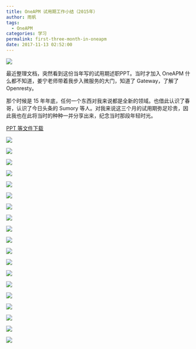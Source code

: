 ```yaml
---
title: OneAPM 试用期工作小结（2015年）
author: 雨帆
tags:
  - OneAPM
categories: 学习
permalink: first-three-month-in-oneapm
date: 2017-11-13 02:52:00
---
```


![](https://cat.yufan.me/cats/2016-12-11-60171084_p0.jpg)

最近整理文档，突然看到这份当年写的试用期述职PPT。当时才加入 OneAPM 什么都不知道，姜宁老师带着我步入微服务的大门，知道了 Gateway，了解了 Openresty。

那个时候是 15 年年底，任何一个东西对我来说都是全新的领域。也借此认识了春哥，认识了今日头条的 Sumory 等人。对我来说这三个月的试用期弥足珍贵，因此我也在此将当时的种种一并分享出来，纪念当时那段年轻时光。

<!--more-->

[PPT 等文件下载](https://cat.yufan.me/work/oneapm-first-three-month-work.zip)

![](https://cat.yufan.me/slide/first-three-month-in-oneapm/oneapm-three-month-work-001.jpeg)

![](https://cat.yufan.me/slide/first-three-month-in-oneapm/oneapm-three-month-work-002.jpeg)

![](https://cat.yufan.me/slide/first-three-month-in-oneapm/oneapm-three-month-work-003.jpeg)

![](https://cat.yufan.me/slide/first-three-month-in-oneapm/oneapm-three-month-work-004.jpeg)

![](https://cat.yufan.me/slide/first-three-month-in-oneapm/oneapm-three-month-work-005.jpeg)

![](https://cat.yufan.me/slide/first-three-month-in-oneapm/oneapm-three-month-work-006.jpeg)

![](https://cat.yufan.me/slide/first-three-month-in-oneapm/oneapm-three-month-work-007.jpeg)

![](https://cat.yufan.me/slide/first-three-month-in-oneapm/oneapm-three-month-work-008.jpeg)

![](https://cat.yufan.me/slide/first-three-month-in-oneapm/oneapm-three-month-work-009.jpeg)

![](https://cat.yufan.me/slide/first-three-month-in-oneapm/oneapm-three-month-work-010.jpeg)

![](https://cat.yufan.me/slide/first-three-month-in-oneapm/oneapm-three-month-work-011.jpeg)

![](https://cat.yufan.me/slide/first-three-month-in-oneapm/oneapm-three-month-work-012.jpeg)

![](https://cat.yufan.me/slide/first-three-month-in-oneapm/oneapm-three-month-work-013.jpeg)

![](https://cat.yufan.me/slide/first-three-month-in-oneapm/oneapm-three-month-work-014.jpeg)

![](https://cat.yufan.me/slide/first-three-month-in-oneapm/oneapm-three-month-work-015.jpeg)

![](https://cat.yufan.me/slide/first-three-month-in-oneapm/oneapm-three-month-work-016.jpeg)

![](https://cat.yufan.me/slide/first-three-month-in-oneapm/oneapm-three-month-work-017.jpeg)

![](https://cat.yufan.me/slide/first-three-month-in-oneapm/oneapm-three-month-work-018.jpeg)

![](https://cat.yufan.me/slide/first-three-month-in-oneapm/oneapm-three-month-work-019.jpeg)


